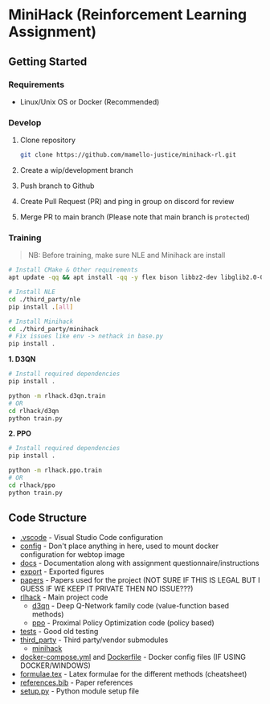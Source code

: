 # MiniHack (Reinforcement Learning Assignment)

## Getting Started

### Requirements

- Linux/Unix OS or Docker (Recommended)

### Develop

1. Clone repository

   ```bash
   git clone https://github.com/mamello-justice/minihack-rl.git
   ```

2. Create a wip/development branch
3. Push branch to Github
4. Create Pull Request (PR) and ping in group on discord for review
5. Merge PR to main branch (Please note that main branch is `protected`)

### Training

> NB: Before training, make sure NLE and Minihack are install

```bash
# Install CMake & Other requirements
apt update -qq && apt install -qq -y flex bison libbz2-dev libglib2.0-0 libsm6 libxext6 cmake

# Install NLE
cd ./third_party/nle
pip install .[all]

# Install Minihack
cd ./third_party/minihack
# Fix issues like env -> nethack in base.py
pip install .
```

**1. D3QN**

```bash
# Install required dependencies
pip install .

python -m rlhack.d3qn.train
# OR
cd rlhack/d3qn
python train.py
```

**2. PPO**

```bash
# Install required dependencies
pip install .

python -m rlhack.ppo.train
# OR
cd rlhack/ppo
python train.py
```

## Code Structure

- [.vscode](./vscode) - Visual Studio Code configuration
- [config](./config) - Don't place anything in here, used to mount docker configuration for webtop image
- [docs](./docs) - Documentation along with assignment questionnaire/instructions
- [export](./export) - Exported figures
- [papers](./papers) - Papers used for the project (NOT SURE IF THIS IS LEGAL BUT I GUESS IF WE KEEP IT PRIVATE THEN NO ISSUE???)
- [rlhack](./rlhack) - Main project code
  - [d3qn](./rlhack/d3qn) - Deep Q-Network family code (value-function based methods)
  - [ppo](./rlhack/ppo) - Proximal Policy Optimization code (policy based)
- [tests](./tests) - Good old testing
- [third_party](./third_party) - Third party/vendor submodules
  - [minihack](./third_party/minihack/)
- [docker-compose.yml](./docker-compose.yml) and [Dockerfile](./Dockerfile) - Docker config files (IF USING DOCKER/WINDOWS)
- [formulae.tex](./formulae.tex) - Latex formulae for the different methods (cheatsheet)
- [references.bib](./references.bib) - Paper references
- [setup.py](./setup.py) - Python module setup file
